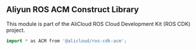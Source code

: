 ## Aliyun ROS ACM Construct Library

This module is part of the AliCloud ROS Cloud Development Kit (ROS CDK) project.

```go
import * as ACM from '@alicloud/ros-cdk-acm';
```
